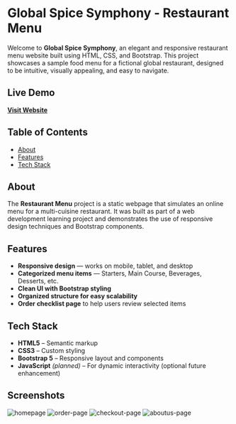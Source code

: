 # Global Spice Symphony - Restaurant Menu

Welcome to **Global Spice Symphony**, an elegant and responsive restaurant menu website built using HTML, CSS, and Bootstrap. This project showcases a sample food menu for a fictional global restaurant, designed to be intuitive, visually appealing, and easy to navigate.

## Live Demo

**[Visit Website](https://cosmicbeast.github.io/resturant-menu/)**


## Table of Contents

- [About](#about)
- [Features](#features)
- [Tech Stack](#tech-stack)

## About

The **Restaurant Menu** project is a static webpage that simulates an online menu for a multi-cuisine restaurant. It was built as part of a web development learning project and demonstrates the use of responsive design techniques and Bootstrap components.


## Features

- **Responsive design** — works on mobile, tablet, and desktop
- **Categorized menu items** — Starters, Main Course, Beverages, Desserts, etc.
- **Clean UI with Bootstrap styling**
- **Organized structure for easy scalability**
- **Order checklist page** to help users review selected items


## Tech Stack

- **HTML5** – Semantic markup
- **CSS3** – Custom styling
- **Bootstrap 5** – Responsive layout and components
- **JavaScript** *(planned)* – For dynamic interactivity (optional future enhancement)


## Screenshots

![homepage](https://github.com/Cosmicbeast/resturant-menu/blob/main/images/homepage.png)
![order-page](https://github.com/Cosmicbeast/resturant-menu/blob/main/images/orderpage.png)
![checkout-page](https://github.com/Cosmicbeast/resturant-menu/blob/main/images/checkout.png)
![aboutus-page]()